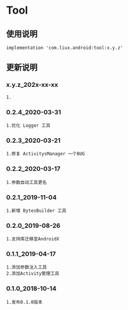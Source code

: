 Tool
===

使用说明
---
```
implementation 'com.liux.android:tool:x.y.z'
```

更新说明
---
### x.y.z_202x-xx-xx
    1.

### 0.2.4_2020-03-31
    1.优化 Logger 工具

### 0.2.3_2020-03-21
    1.修复 ActivitysManager 一个BUG

### 0.2.2_2020-03-17
    1.参数自动工具更名

### 0.2.1_2019-11-04
    1.新增 BytesBuilder 工具

### 0.2.0_2019-08-26
    1.支持库迁移至AndroidX

### 0.1.1_2019-04-17
    1.添加参数注入工具
    2.添加Activity管理工具

### 0.1.0_2018-10-14
    1.发布0.1.0版本